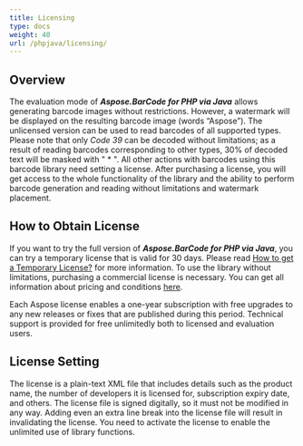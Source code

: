 ```yaml
---
title: Licensing
type: docs
weight: 40
url: /phpjava/licensing/
---
```


## **Overview**
The evaluation mode of ***Aspose.BarCode for PHP via Java*** allows generating barcode images without restrictions. 
However, a watermark will be displayed on the resulting barcode image (words “Aspose”). 
The unlicensed version can be used to read barcodes of all supported types. 
Please note that only *Code 39* can be decoded without limitations; 
as a result of reading barcodes corresponding to other types, 30% of decoded text will be masked with " * ". 
All other actions with barcodes using this barcode library need setting a license. 
After purchasing a license, you will get access to the whole functionality of the library and the ability
to perform barcode generation and reading without limitations and watermark placement.  

## **How to Obtain License**
If you want to try the full version of ***Aspose.BarCode for PHP via Java***, 
you can try a temporary license that is valid for 30 days. 
Please read [How to get a Temporary License?](https://purchase.aspose.com/temporary-license) for more information. 
To use the library without limitations, purchasing a commercial license is necessary. 
You can get all information about pricing and conditions [here](https://purchase.aspose.com/admin/pricing/barcode/php-java). 

Each Aspose license enables a one-year subscription with free upgrades 
to any new releases or fixes that are published during this period. 
Technical support is provided for free unlimitedly both to licensed and evaluation users.

## **License Setting**
The license is a plain-text XML file that includes details such as the product name, 
the number of developers it is licensed for, subscription expiry date, and others. 
The license file is signed digitally, so it must not be modified in any way. 
Adding even an extra line break into the license file will result in invalidating the license. 
You need to activate the license to enable the unlimited use of library functions. 



